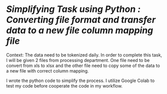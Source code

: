 # ***Simplifying Task using Python : Converting file format and transfer data to a new file column mapping file***

Context:
The data need to be tokenized daily. In order to complete this task, I will be given 2 files from processing department.
One file need to be convert from xls to xlsx and the other file need to copy some of the data to a new file with correct column
mapping.

I wrote the python code to simplify the process. I utilize Google Colab to test my code before cooperate the code in my workflow. 

